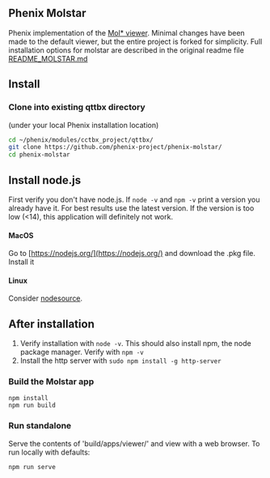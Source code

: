 ## Phenix Molstar
Phenix implementation of the [Mol* viewer](https://molstar.org). Minimal changes have been made to the default viewer, but the entire project is forked for simplicity. Full installation options for molstar are described in the original readme file [README_MOLSTAR.md](README_MOLSTAR.md)

## Install

### Clone into existing qttbx directory 
(under your local Phenix installation location)
```bash
cd ~/phenix/modules/cctbx_project/qttbx/
git clone https://github.com/phenix-project/phenix-molstar/
cd phenix-molstar
```

## Install node.js
First verify you don't have node.js. If ```node -v``` and ```npm -v``` print a version you already have it. For best results use the latest version. If the version is too low (<14), this application will definitely not work. 
#### MacOS
Go to [https://nodejs.org/](https://nodejs.org/) and download the .pkg file. Install it

#### Linux
Consider [nodesource](https://nodejs.org/](https://github.com/nodesource/)). 

## After installation
1. Verify installation with ```node -v```. This should also install npm, the node package manager. Verify with ```npm -v```
2. Install the http server with ```sudo npm install -g http-server``` 

### Build the Molstar app
```JS
npm install
npm run build
```

### Run standalone
Serve the contents of 'build/apps/viewer/' and view with a web browser. To run locally with defaults:
```bash
npm run serve
```





